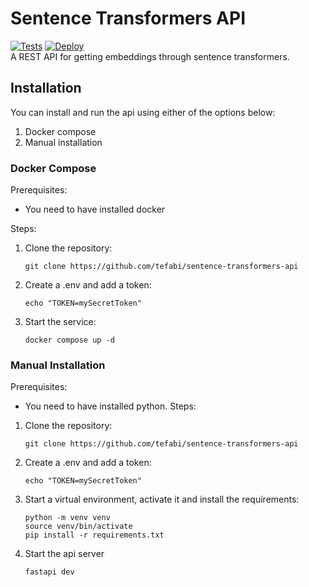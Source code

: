 # Sentence Transformers API

[![Tests](https://github.com/tefabi/sentence-transformers-api/actions/workflows/tests.yaml/badge.svg)](https://github.com/tefabi/sentence-transformers-api/actions/workflows/tests.yaml) [![Deploy](https://github.com/tefabi/sentence-transformers-api/actions/workflows/deploy.yaml/badge.svg)](https://github.com/tefabi/sentence-transformers-api/actions/workflows/deploy.yaml)  
A REST API for getting embeddings through sentence transformers.

## Installation

You can install and run the api using either of the options below:

1. Docker compose
2. Manual installation

### Docker Compose

Prerequisites:

- You need to have installed docker

Steps:

1. Clone the repository:
   ```shell
   git clone https://github.com/tefabi/sentence-transformers-api
   ```
2. Create a .env and add a token:
   ```shell
   echo "TOKEN=mySecretToken"
   ```
3. Start the service:
   ```shell
   docker compose up -d
   ```

### Manual Installation

Prerequisites:

- You need to have installed python.
  Steps:

1. Clone the repository:
   ```shell
   git clone https://github.com/tefabi/sentence-transformers-api
   ```
2. Create a .env and add a token:
   ```shell
   echo "TOKEN=mySecretToken"
   ```
3. Start a virtual environment, activate it and install the requirements:
   ```shell
   python -m venv venv
   source venv/bin/activate
   pip install -r requirements.txt
   ```
4. Start the api server
   ```
   fastapi dev
   ```
